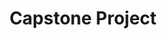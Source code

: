 ---
layout: single
permalink: capstone/
title: &title "Capstone Project"
author_profile: true
toc: true
toc_label: ON THIS PAGE
---